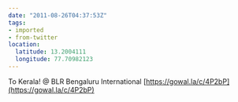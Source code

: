 ```yaml
---
date: "2011-08-26T04:37:53Z"
tags:
- imported
- from-twitter
location:
  latitude: 13.2004111
  longitude: 77.70982123
---
```

To Kerala\! @ BLR Bengaluru International [https://gowal.la/c/4P2bP](https://gowal.la/c/4P2bP)
